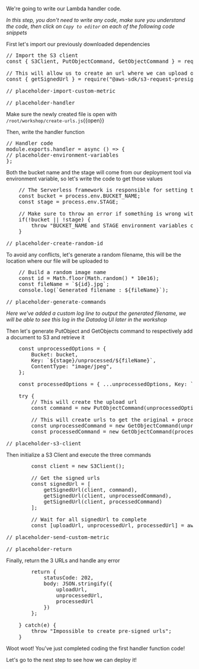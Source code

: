 We're going to write our Lambda handler code. 

*In this step, you don't need to write any code, make sure you understand the code, then click on `Copy to editor` on each of the following code snippets* 

First let's import our previously downloaded dependencies

<pre class="file" data-filename="create-urls.js" data-target="replace">
// Import the S3 client
const { S3Client, PutObjectCommand, GetObjectCommand } = require("@aws-sdk/client-s3");

// This will allow us to create an url where we can upload our image
const { getSignedUrl } = require("@aws-sdk/s3-request-presigner");

// placeholder-import-custom-metric

// placeholder-handler
</pre>

Make sure the newly created file is open with  
`/root/workshop/create-urls.js`{{open}}

Then, write the handler function
<pre class="file" data-filename="create-urls.js" data-target="insert" data-marker="// placeholder-handler">
// Handler code
module.exports.handler = async () => {
// placeholder-environment-variables
};
</pre>

Both the bucket name and the stage will come from our deployment tool via environment variable, so let's write the code to get those values

<pre class="file" data-filename="create-urls.js" data-target="insert" data-marker="// placeholder-environment-variables">
    // The Serverless framework is responsible for setting those environment variables
    const bucket = process.env.BUCKET_NAME;
    const stage = process.env.STAGE;

    // Make sure to throw an error if something is wrong with those variables
    if(!bucket || !stage) {
        throw "BUCKET_NAME and STAGE environment variables could not be found";
    }

// placeholder-create-random-id
</pre>

To avoid any conflicts, let's generate a random filename, this will be the location where our file will be uploaded to

<pre class="file" data-filename="create-urls.js" data-target="insert" data-marker="// placeholder-create-random-id">
    // Build a random image name
    const id = Math.floor(Math.random() * 10e16);
    const fileName = `${id}.jpg`;
    console.log(`Generated filename : ${fileName}`);

// placeholder-generate-commands
</pre>

*Here we've added a custom log line to output the generated filename, we will be able to see this log in the Datadog UI later in the workshop*

Then let's generate PutObject and GetObjects command to respectively add a document to S3 and retrieve it

<pre class="file" data-filename="create-urls.js" data-target="insert" data-marker="// placeholder-generate-commands">
    const unprocessedOptions = {
        Bucket: bucket,
        Key: `${stage}/unprocessed/${fileName}`,
        ContentType: "image/jpeg",
    };

    const processedOptions = { ...unprocessedOptions, Key: `${stage}/processed/${fileName}`};

    try {
        // This will create the upload url
        const command = new PutObjectCommand(unprocessedOptions);

        // This will create urls to get the original + processed image
        const unprocessedCommand = new GetObjectCommand(unprocessedOptions);
        const processedCommand = new GetObjectCommand(processedOptions);

// placeholder-s3-client
</pre>

Then initialize a S3 Client and execute the three commands

<pre class="file" data-filename="create-urls.js" data-target="insert" data-marker="// placeholder-s3-client">
        const client = new S3Client();

        // Get the signed urls
        const signedUrl = [
            getSignedUrl(client, command),
            getSignedUrl(client, unprocessedCommand),
            getSignedUrl(client, processedCommand)
        ];

        // Wait for all signedUrl to complete
        const [uploadUrl, unprocessedUrl, processedUrl] = await Promise.all(signedUrl);

// placeholder-send-custom-metric

// placeholder-return
</pre>

Finally, return the 3 URLs and handle any error
<pre class="file" data-filename="create-urls.js" data-target="insert" data-marker="// placeholder-return">
        return {
            statusCode: 202,
            body: JSON.stringify({
                uploadUrl,
                unprocessedUrl,
                processedUrl
            })
        };

    } catch(e) {
        throw "Impossible to create pre-signed urls";
    }
</pre>

Woot woot! You've just completed coding the first handler function code!

Let's go to the next step to see how we can deploy it!


